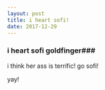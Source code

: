 ```yaml
---
layout: post
title: i heart sofi!
date: 2017-12-29
---
```

### i heart sofi goldfinger###


i think her ass is terrific! go sofi!

yay!

